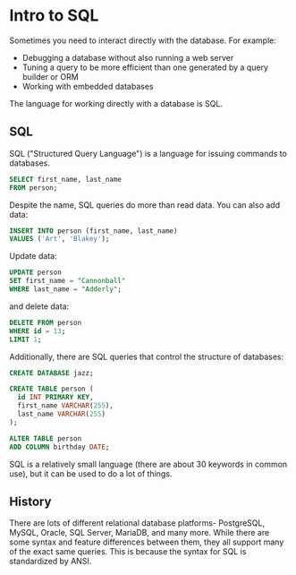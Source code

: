 # Intro to SQL

Sometimes you need to interact directly with the database. For example:

* Debugging a database without also running a web server
* Tuning a query to be more efficient than one generated by a query builder or ORM
* Working with embedded databases

The language for working directly with a database is SQL.

## SQL

SQL ("Structured Query Language") is a language for issuing commands to databases.

```sql
SELECT first_name, last_name
FROM person;
```

Despite the name, SQL queries do more than read data. You can also add data:

```sql
INSERT INTO person (first_name, last_name)
VALUES ('Art', 'Blakey');
```

Update data:

```sql
UPDATE person
SET first_name = "Cannonball"
WHERE last_name = "Adderly";
```

and delete data:

```sql
DELETE FROM person
WHERE id = 13;
LIMIT 1;
```

Additionally, there are SQL queries that control the structure of databases:

```sql
CREATE DATABASE jazz;
```

```sql
CREATE TABLE person (
  id INT PRIMARY KEY,
  first_name VARCHAR(255),
  last_name VARCHAR(255)
);
```

```sql
ALTER TABLE person 
ADD COLUMN birthday DATE;
```

SQL is a relatively small language (there are about 30 keywords in common use), but it can be used to do a lot of things.

## History

There are lots of different relational database platforms- PostgreSQL, MySQL, Oracle, SQL Server, MariaDB, and many more. While there are some syntax and feature differences between them, they all support many of the exact same queries. This is because the syntax for SQL is standardized by ANSI.
